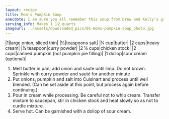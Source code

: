 ```yaml
---
layout: recipe
title: Mom's Pumpkin Soup
anecdote: I am sure you all remember this soup from Drew and Kelly’s groom’s dinner. Your mother asked the chef at Pascal’s to make her recipe for the dinner. After the dinner the chef asked her how she liked her pumpkin soup. Your mother answered, “It was a good pumpkin soup but not mine.” Here’s hers.
serving_info: Makes 1 1⁄2 quarts
imageurl: ../assets/downloaded_pics/01-moms-pumpkin-soup_photo.jpg
---
```

<!-- Ingredients -->

|1|large onion, sliced thin|
|1⁄2|teaspoons salt|
|1⁄4 cup|butter|
|2 cups|heavy cream|
|1⁄4 teaspoon|curry powder|
|2 1⁄4 cups|chicken stock|
|2 cups|canned pumpkin (not pumpkin pie filling)|
|1 dollop|sour cream (optional)|

<!-- split -->
<!-- Steps -->
1. Melt butter in pan; add onion and saute until limp. Do not brown. Sprinkle with curry powder and sauté for another minute
2. Put onions, pumpkin and salt into Cuisinart and process until well blended. (Can be set aside at this point, but process again before continuing.)
3. Pour in cream while processing. Be careful not to whip cream. Transfer mixture to saucepan, stir in chicken stock and heat slowly so as not to curdle mixture.
4. Serve hot. Can be garnished with a dollop of sour cream.